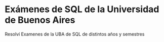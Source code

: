 # Exámenes de SQL de la Universidad de Buenos Aires 
Resolví Examenes de la UBA de SQL de distintos años y semestres
